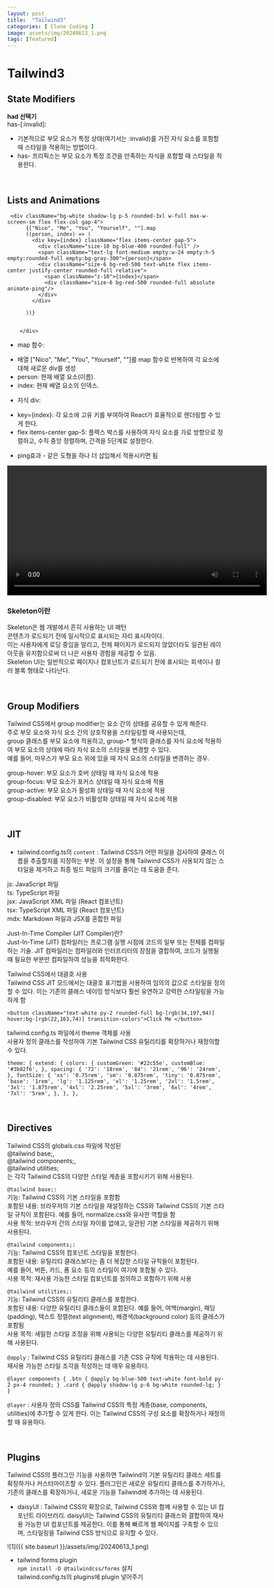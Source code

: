 ```yaml
---    
layout: post  
title:  "Tailwind3"
categories: [ Clone Coding ]
image: assets/img/20240613_1.png 
tags: [featured]
---        
```

        
# Tailwind3  
  
## State Modifiers  
**had 선택기**  
has-[:invalid]:  
* 기본적으로 부모 요소가 특정 상태(여기서는 :invalid)를 가진 자식 요소를 포함할 때 스타일을 적용하는 방법이다.  
* has- 프리픽스는 부모 요소가 특정 조건을 만족하는 자식을 포함할 때 스타일을 적용한다.  
  
<br>  
  
## Lists and Animations  
  
```  
 <div className="bg-white shadow-lg p-5 rounded-3xl w-full max-w-screen-sm flex flex-col gap-4">  
      {["Nico", "Me", "You", "Yourself", ""].map  
      ((person, index) => (  
        <div key={index} className="flex items-center gap-5">  
          <div className="size-10 bg-blue-400 rounded-full" />  
          <span className="text-lg font-medium empty:w-24 empty:h-5 empty:rounded-full empty:bg-gray-300">{person}</span>  
          <div className="size-6 bg-red-500 text-white flex items-center justify-center rounded-full relative">  
            <span className="z-10">{index}</span>  
            <div className="size-6 bg-red-500 rounded-full absolute animate-ping"/>  
          </div>  
        </div>  
  
      ))}  
        
       
    </div>  
```  
  
- map 함수:  
* 배열 ["Nico", "Me", "You", "Yourself", ""]를 map 함수로 반복하여 각 요소에 대해 새로운 div를 생성  
* person: 현재 배열 요소(이름).  
* index: 현재 배열 요소의 인덱스.  
  
- 자식 div:  
* key={index}: 각 요소에 고유 키를 부여하여 React가 효율적으로 렌더링할 수 있게 한다.  
* flex items-center gap-5: 플렉스 박스를 사용하여 자식 요소를 가로 방향으로 정렬하고, 수직 중앙 정렬하며, 간격을 5단계로 설정한다.  
  
- ping효과 - 같은 도형을 하나 더 삽입해서 적용시키면 됨  
  
<video controls width="600">  
  <source src="/assets/img/20240613_1.mp4" type="video/mp4">  
  Your browser does not support the video tag.  
</video>  

<br>  
  
### Skeleton이란  
Skeleton은 웹 개발에서 흔히 사용하는 UI 패턴   
콘텐츠가 로드되기 전에 일시적으로 표시되는 자리 표시자이다.   
이는 사용자에게 로딩 중임을 알리고, 전체 페이지가 로드되지 않았더라도 일관된 레이아웃을 유지함으로써 더 나은 사용자 경험을 제공할 수 있음.   
Skeleton UI는 일반적으로 페이지나 컴포넌트가 로드되기 전에 표시되는 회색이나 컬러 블록 형태로 나타난다.  

<br>    
  
## Group Modifiers  
Tailwind CSS에서 group modifier는 요소 간의 상태를 공유할 수 있게 해준다.   
주로 부모 요소와 자식 요소 간의 상호작용을 스타일링할 때 사용되는데,   
group 클래스를 부모 요소에 적용하고, group-* 형식의 클래스를 자식 요소에 적용하여 부모 요소의 상태에 따라 자식 요소의 스타일을 변경할 수 있다.  
예를 들어, 마우스가 부모 요소 위에 있을 때 자식 요소의 스타일을 변경하는 경우.  
  
group-hover: 부모 요소가 호버 상태일 때 자식 요소에 적용  
group-focus: 부모 요소가 포커스 상태일 때 자식 요소에 적용  
group-active: 부모 요소가 활성화 상태일 때 자식 요소에 적용  
group-disabled: 부모 요소가 비활성화 상태일 때 자식 요소에 적용  

<br>    
  
## JIT  
- tailwind.config.ts의 `content` : Tailwind CSS가 어떤 파일을 검사하여 클래스 이름을 추출할지를 지정하는 부분. 이 설정을 통해 Tailwind CSS가 사용되지 않는 스타일을 제거하고 최종 빌드 파일의 크기를 줄이는 데 도움을 준다.  
  
js: JavaScript 파일  
ts: TypeScript 파일  
jsx: JavaScript XML 파일 (React 컴포넌트)  
tsx: TypeScript XML 파일 (React 컴포넌트)  
mdx: Markdown 파일과 JSX를 혼합한 파일  
  
Just-In-Time Compiler (JIT Compiler)란?  
Just-In-Time (JIT) 컴파일러는 프로그램 실행 시점에 코드의 일부 또는 전체를 컴파일하는 기술. JIT 컴파일러는 컴파일러와 인터프리터의 장점을 결합하여, 코드가 실행될 때 필요한 부분만 컴파일하여 성능을 최적화한다.  
  
Tailwind CSS에서 대괄호 사용  
Tailwind CSS JIT 모드에서는 대괄호 표기법을 사용하여 임의의 값으로 스타일을 정의할 수 있다. 이는 기존의 클래스 네이밍 방식보다 훨씬 유연하고 강력한 스타일링을 가능하게 함  
  
```  
<button className="text-white py-2 rounded-full bg-[rgb(34,197,94)] hover:bg-[rgb(22,163,74)] transition-colors">Click Me </button>  
```  
tailwind.config.ts 파일에서 theme 객체를 사용  
사용자 정의 클래스를 작성하여 기본 Tailwind CSS 유틸리티를 확장하거나 재정의할 수 있다.   
  
```  
theme: { extend: { colors: { customGreen: '#22c55e', customBlue: '#3b82f6', }, spacing: { '72': '18rem', '84': '21rem', '96': '24rem', }, fontSize: { 'xs': '0.75rem', 'sm': '0.875rem', 'tiny': '0.875rem', 'base': '1rem', 'lg': '1.125rem', 'xl': '1.25rem', '2xl': '1.5rem', '3xl': '1.875rem', '4xl': '2.25rem', '5xl': '3rem', '6xl': '4rem', '7xl': '5rem', }, }, },  
```  

<br>  

## Directives  
Tailwind CSS의 globals.css 파일에 작성된   
@tailwind base;,   
@tailwind components;,   
@tailwind utilities;  
는 각각 Tailwind CSS의 다양한 스타일 계층을 포함시키기 위해 사용된다.   
  
`@tailwind base;:`  
기능: Tailwind CSS의 기본 스타일을 포함함  
포함된 내용: 브라우저의 기본 스타일을 재설정하는 CSS와 Tailwind CSS의 기본 스타일 규칙이 포함된다. 예를 들어, normalize.css와 유사한 역할을 함  
사용 목적: 브라우저 간의 스타일 차이를 없애고, 일관된 기본 스타일을 제공하기 위해 사용된다.  
  
`@tailwind components;:`  
기능: Tailwind CSS의 컴포넌트 스타일을 포함한다.  
포함된 내용: 유틸리티 클래스보다는 좀 더 복잡한 스타일 규칙들이 포함된다.   
예를 들어, 버튼, 카드, 폼 요소 등의 스타일이 여기에 포함될 수 있다.  
사용 목적: 재사용 가능한 스타일 컴포넌트를 정의하고 포함하기 위해 사용  
  
`@tailwind utilities;:`  
기능: Tailwind CSS의 유틸리티 클래스를 포함한다.  
포함된 내용: 다양한 유틸리티 클래스들이 포함된다. 예를 들어, 여백(margin), 패딩(padding), 텍스트 정렬(text alignment), 배경색(background color) 등의 클래스가 포함됨  
사용 목적: 세밀한 스타일 조정을 위해 사용되는 다양한 유틸리티 클래스를 제공하기 위해 사용된다.  
  
`@apply` : Tailwind CSS 유틸리티 클래스를 기존 CSS 규칙에 적용하는 데 사용된다. 재사용 가능한 스타일 조각을 작성하는 데 매우 유용하다.  
  
```  
@layer components { .btn { @apply bg-blue-500 text-white font-bold py-2 px-4 rounded; } .card { @apply shadow-lg p-6 bg-white rounded-lg; } }  
```  
  
`@layer` : 사용자 정의 CSS를 Tailwind CSS의 특정 계층(base, components, utilities)에 추가할 수 있게 한다. 이는 Tailwind CSS의 구성 요소를 확장하거나 재정의할 때 유용하다.  

<br>
  
## Plugins  
Tailwind CSS의 플러그인 기능을 사용하면 Tailwind의 기본 유틸리티 클래스 세트를 확장하거나 커스터마이즈할 수 있다. 플러그인은 새로운 유틸리티 클래스를 추가하거나, 기존의 클래스를 확장하거나, 새로운 기능을 Tailwind에 추가하는 데 사용된다.  
  
- daisyUI : Tailwind CSS의 확장으로, Tailwind CSS와 함께 사용할 수 있는 UI 컴포넌트 라이브러리. daisyUI는 Tailwind CSS의 유틸리티 클래스와 결합하여 재사용 가능한 UI 컴포넌트를 제공한다. 이를 통해 빠르게 웹 페이지를 구축할 수 있으며, 스타일링을 Tailwind CSS 방식으로 유지할 수 있다.  
  
![1]({{ site.baseurl }}/assets/img/20240613_1.png)    
  
- tailwind forms plugin  
`npm install -D @tailwindcss/forms` 설치  
tailwind.config.ts의 plugins에 plugin 넣어주기  
  
  
  